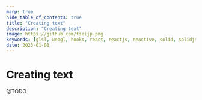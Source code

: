```yaml
---
marp: true
hide_table_of_contents: true
title: "Creating text"
description: "Creating text"
image: https://github.com/tseijp.png
keywords: [glsl, webgl, hooks, react, reactjs, reactive, solid, solidjs, typescript]
date: 2023-01-01
---
```


# Creating text

@TODO